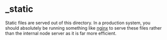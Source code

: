 # _static

Static files are served out of this directory.  In a production system, you should absolutely be running something like [nginx](http://nginx.org/) to serve these files rather than the internal node server as it is far more efficient. 